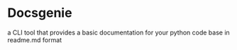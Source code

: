 # Docsgenie
 a CLI tool that provides a basic documentation for your python code base in readme.md format
